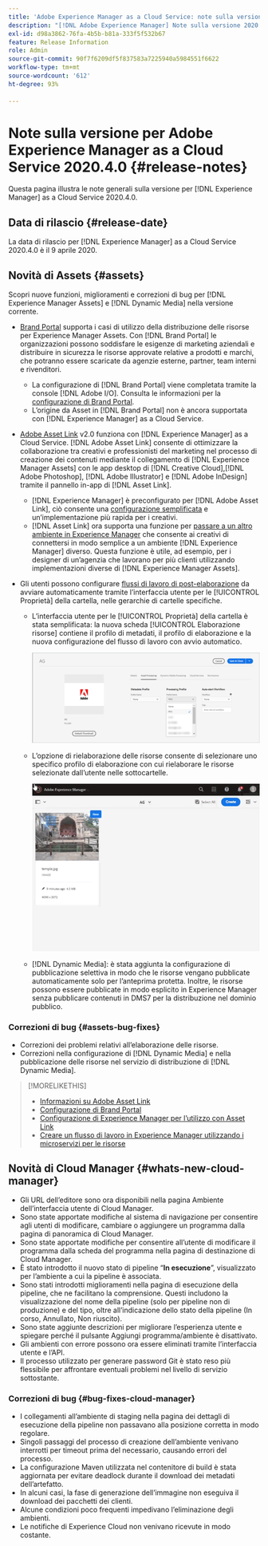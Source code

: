 ```yaml
---
title: 'Adobe Experience Manager as a Cloud Service: note sulla versione 2020.4.0'
description: "[!DNL Adobe Experience Manager] Note sulla versione 2020.4.0 as a Cloud Service."
exl-id: d98a3862-76fa-4b5b-b81a-333f5f532b67
feature: Release Information
role: Admin
source-git-commit: 90f7f6209df5f837583a7225940a5984551f6622
workflow-type: tm+mt
source-wordcount: '612'
ht-degree: 93%

---
```


# Note sulla versione per Adobe Experience Manager as a Cloud Service 2020.4.0 {#release-notes}

Questa pagina illustra le note generali sulla versione per [!DNL Experience Manager] as a Cloud Service 2020.4.0.

## Data di rilascio {#release-date}

La data di rilascio per [!DNL Experience Manager] as a Cloud Service 2020.4.0 è il 9 aprile 2020.

## Novità di Assets {#assets}

Scopri nuove funzioni, miglioramenti e correzioni di bug per [!DNL Experience Manager Assets] e [!DNL Dynamic Media] nella versione corrente.

* [Brand Portal](https://experienceleague.adobe.com/docs/experience-manager-brand-portal/using/home.html) supporta i casi di utilizzo della distribuzione delle risorse per Experience Manager Assets. Con [!DNL Brand Portal] le organizzazioni possono soddisfare le esigenze di marketing aziendali e distribuire in sicurezza le risorse approvate relative a prodotti e marchi, che potranno essere scaricate da agenzie esterne, partner, team interni e rivenditori.
   * La configurazione di [!DNL Brand Portal] viene completata tramite la console [!DNL Adobe I/O]. Consulta le informazioni per la [configurazione di Brand Portal](https://experienceleague.adobe.com/docs/experience-manager-brand-portal/using/publish/configure-aem-assets-with-brand-portal.html).
   * L’origine da Asset in [!DNL Brand Portal] non è ancora supportata con [!DNL Experience Manager] as a Cloud Service.

* [Adobe Asset Link](https://helpx.adobe.com/it/enterprise/using/adobe-asset-link.html) v2.0 funziona con [!DNL Experience Manager] as a Cloud Service. [!DNL Adobe Asset Link] consente di ottimizzare la collaborazione tra creativi e professionisti del marketing nel processo di creazione dei contenuti mediante il collegamento di [!DNL Experience Manager Assets] con le app desktop di [!DNL Creative Cloud],[!DNL Adobe Photoshop], [!DNL Adobe Illustrator] e [!DNL Adobe InDesign] tramite il pannello in-app di [!DNL Asset Link].
   * [!DNL Experience Manager] è preconfigurato per [!DNL Adobe Asset Link], ciò consente una [configurazione semplificata](https://helpx.adobe.com/it/enterprise/using/configure-aem-assets-for-asset-link.html) e un’implementazione più rapida per i creativi.
   * [!DNL Asset Link] ora supporta una funzione per [passare a un altro ambiente in Experience Manager](https://helpx.adobe.com/it/enterprise/using/manage-assets-using-adobe-asset-link.html#UseAdobeAssetLink) che consente ai creativi di connettersi in modo semplice a un ambiente [!DNL Experience Manager] diverso. Questa funzione è utile, ad esempio, per i designer di un’agenzia che lavorano per più clienti utilizzando implementazioni diverse di [!DNL Experience Manager Assets].

* Gli utenti possono configurare [flussi di lavoro di post-elaborazione](/help/assets/asset-microservices-configure-and-use.md#post-processing-workflows) da avviare automaticamente tramite l’interfaccia utente per le [!UICONTROL Proprietà] della cartella, nelle gerarchie di cartelle specifiche.
   * L’interfaccia utente per le [!UICONTROL Proprietà] della cartella è stata semplificata: la nuova scheda [!UICONTROL Elaborazione risorse] contiene il profilo di metadati, il profilo di elaborazione e la nuova configurazione del flusso di lavoro con avvio automatico.

     ![I profili di elaborazione possono essere facilmente applicati alle cartelle e tutte le risorse caricate nelle cartelle vengono elaborate utilizzando questi profili](/help/assets/assets/asset-processing-folder-properties.png)

   * L’opzione di rielaborazione delle risorse consente di selezionare uno specifico profilo di elaborazione con cui rielaborare le risorse selezionate dall’utente nelle sottocartelle.

     ![Rielaborazione di risorse selezionate mediante un profilo di elaborazione specifico](/help/assets/assets/fpo-existing-asset-reprocess.gif)

   * [!DNL Dynamic Media]: è stata aggiunta la configurazione di pubblicazione selettiva in modo che le risorse vengano pubblicate automaticamente solo per l’anteprima protetta. Inoltre, le risorse possono essere pubblicate in modo esplicito in Experience Manager senza pubblicare contenuti in DMS7 per la distribuzione nel dominio pubblico.

### Correzioni di bug {#assets-bug-fixes}

* Correzioni dei problemi relativi all’elaborazione delle risorse.
* Correzioni nella configurazione di [!DNL Dynamic Media] e nella pubblicazione delle risorse nel servizio di distribuzione di [!DNL Dynamic Media].

>[!MORELIKETHIS]
>
>* [Informazioni su Adobe Asset Link](https://www.adobe.com/creativecloud/business/enterprise/adobe-asset-link.html)
>* [Configurazione di Brand Portal](https://experienceleague.adobe.com/docs/experience-manager-brand-portal/using/publish/configure-aem-assets-with-brand-portal.html)
>* [Configurazione di Experience Manager per l’utilizzo con Asset Link](https://helpx.adobe.com/it/enterprise/using/configure-aem-assets-for-asset-link.html)
>* [Creare un flusso di lavoro in Experience Manager utilizzando i microservizi per le risorse](https://experienceleague.adobe.com/docs/experience-manager-cloud-service/assets/manage/asset-microservices-configure-and-use.html#post-processing-workflows)

## Novità di Cloud Manager {#whats-new-cloud-manager}

* Gli URL dell’editore sono ora disponibili nella pagina Ambiente dell’interfaccia utente di Cloud Manager.
* Sono state apportate modifiche al sistema di navigazione per consentire agli utenti di modificare, cambiare o aggiungere un programma dalla pagina di panoramica di Cloud Manager.
* Sono state apportate modifiche per consentire all’utente di modificare il programma dalla scheda del programma nella pagina di destinazione di Cloud Manager.
* È stato introdotto il nuovo stato di pipeline “**In esecuzione**”, visualizzato per l’ambiente a cui la pipeline è associata.
* Sono stati introdotti miglioramenti nella pagina di esecuzione della pipeline, che ne facilitano la comprensione. Questi includono la visualizzazione del nome della pipeline (solo per pipeline non di produzione) e del tipo, oltre all’indicazione dello stato della pipeline (In corso, Annullato, Non riuscito).
* Sono state aggiunte descrizioni per migliorare l’esperienza utente e spiegare perché il pulsante Aggiungi programma/ambiente è disattivato.
* Gli ambienti con errore possono ora essere eliminati tramite l’interfaccia utente e l’API.
* Il processo utilizzato per generare password Git è stato reso più flessibile per affrontare eventuali problemi nel livello di servizio sottostante.

### Correzioni di bug {#bug-fixes-cloud-manager}

* I collegamenti all’ambiente di staging nella pagina dei dettagli di esecuzione della pipeline non passavano alla posizione corretta in modo regolare.
* Singoli passaggi del processo di creazione dell’ambiente venivano interrotti per timeout prima del necessario, causando errori del processo.
* La configurazione Maven utilizzata nel contenitore di build è stata aggiornata per evitare deadlock durante il download dei metadati dell’artefatto.
* In alcuni casi, la fase di generazione dell’immagine non eseguiva il download dei pacchetti dei clienti.
* Alcune condizioni poco frequenti impedivano l’eliminazione degli ambienti.
* Le notifiche di Experience Cloud non venivano ricevute in modo costante.
